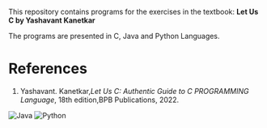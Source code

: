 This repository contains programs for the exercises in the textbook:
**Let Us C by Yashavant Kanetkar**

The programs are presented in C, Java and Python Languages.

<h1>References</h1>
<ol>
<li id=1>Yashavant. Kanetkar,<em>Let Us C: Authentic Guide to C PROGRAMMING Language</em>, 18th edition,BPB Publications, 2022.</li>
</ol>


![Java](https://img.shields.io/badge/java-%23ED8B00.svg?style=for-the-badge&logo=openjdk&logoColor=white)
![Python](https://img.shields.io/badge/python-3670A0?style=for-the-badge&logo=python&logoColor=ffdd54)
